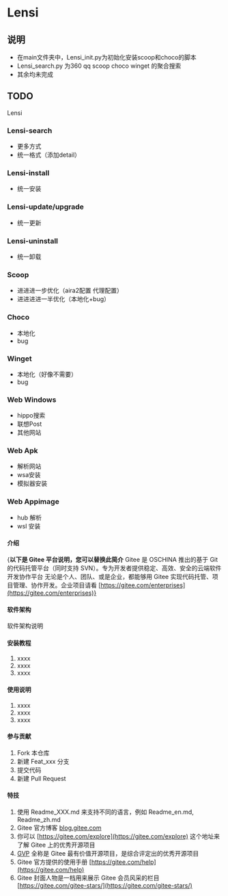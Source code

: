 # Lensi

## 说明
+ 在main文件夹中，Lensi_init.py为初始化安装scoop和choco的脚本
+ Lensi_search.py 为360 qq scoop choco winget 的聚合搜索
+ 其余均未完成

## TODO

Lensi

### Lensi-search
+ 更多方式
+ 统一格式（添加detail）
### Lensi-install
+ 统一安装
### Lensi-update/upgrade
+ 统一更新
### Lensi-uninstall
+ 统一卸载

### Scoop
+ 进进进一步优化（aira2配置 代理配置）
+ 进进进进一半优化（本地化+bug）

### Choco
+ 本地化
+ bug

### Winget
+ 本地化（好像不需要）
+ bug

### Web Windows
+ hippo搜索
+ 联想Post
+ 其他网站

### Web Apk
+ 解析网站
+ wsa安装
+ 模拟器安装

### Web Appimage
+ hub 解析
+ wsl 安装









#### 介绍
{**以下是 Gitee 平台说明，您可以替换此简介**
Gitee 是 OSCHINA 推出的基于 Git 的代码托管平台（同时支持 SVN）。专为开发者提供稳定、高效、安全的云端软件开发协作平台
无论是个人、团队、或是企业，都能够用 Gitee 实现代码托管、项目管理、协作开发。企业项目请看 [https://gitee.com/enterprises](https://gitee.com/enterprises)}

#### 软件架构
软件架构说明


#### 安装教程

1.  xxxx
2.  xxxx
3.  xxxx

#### 使用说明

1.  xxxx
2.  xxxx
3.  xxxx

#### 参与贡献

1.  Fork 本仓库
2.  新建 Feat_xxx 分支
3.  提交代码
4.  新建 Pull Request


#### 特技

1.  使用 Readme\_XXX.md 来支持不同的语言，例如 Readme\_en.md, Readme\_zh.md
2.  Gitee 官方博客 [blog.gitee.com](https://blog.gitee.com)
3.  你可以 [https://gitee.com/explore](https://gitee.com/explore) 这个地址来了解 Gitee 上的优秀开源项目
4.  [GVP](https://gitee.com/gvp) 全称是 Gitee 最有价值开源项目，是综合评定出的优秀开源项目
5.  Gitee 官方提供的使用手册 [https://gitee.com/help](https://gitee.com/help)
6.  Gitee 封面人物是一档用来展示 Gitee 会员风采的栏目 [https://gitee.com/gitee-stars/](https://gitee.com/gitee-stars/)
